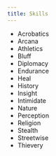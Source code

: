 ```yaml
---
title: Skills
---
```


* Acrobatics  
* Arcana  
* Athletics  
* Bluff  
* Diplomacy  
* Endurance  
* Heal  
* History  
* Insight  
* Intimidate  
* Nature  
* Perception  
* Religion  
* Stealth  
* Streetwise  
* Thievery  
